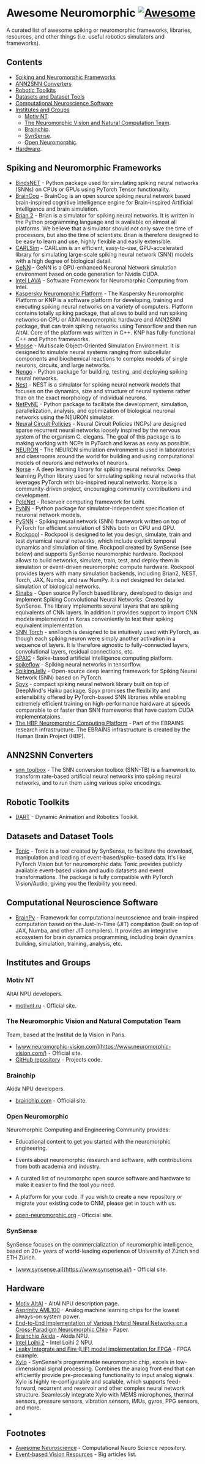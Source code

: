 # Awesome Neuromorphic [![Awesome](https://awesome.re/badge.svg)](https://awesome.re)

A curated list of awesome spiking or neuromorphic frameworks, libraries, resources, and other things (i.e. useful robotics simulators and frameworks).

## Contents

- [Spiking and Neuromorphic Frameworks](#spiking-and-neuromorphic-frameworks)
- [ANN2SNN Converters](#ann2snn-converters)
- [Robotic Toolkits](#robotic-toolkits)
- [Datasets and Dataset Tools](#datasets-and-dataset-tools)
- [Computational Neuroscience Software](#computational-neuroscience-software)
- [Institutes and Groups](#institutes-and-groups)
  - [Motiv NT](#motiv-nt).
  - [The Neuromorphic Vision and Natural Computation Team](#the-neuromorphic-vision-and-natural-computation-team).
  - [Brainchip](#brainchip).
  - [SynSense](#synsense).
  - [Open Neuromorphic](#open-neuromorphic).
- [Hardware](#hardware).


## Spiking and Neuromorphic Frameworks

- [BindsNET](https://github.com/BindsNET/bindsnet) - Python package used for simulating spiking neural networks (SNNs) on CPUs or GPUs using PyTorch Tensor functionality.
- [BrainCog](https://github.com/BrainCog-X/Brain-Cog) - BrainCog is an open source spiking neural network based brain-inspired cognitive intelligence engine for Brain-inspired Artificial Intelligence and brain simulation.
- [Brian 2](https://brian2.readthedocs.io) - Brian is a simulator for spiking neural networks. It is written in the Python programming language and is available on almost all platforms. We believe that a simulator should not only save the time of processors, but also the time of scientists. Brian is therefore designed to be easy to learn and use, highly flexible and easily extensible.
- [CARLSim](https://github.com/UCI-CARL/CARLsim6) - CARLsim is an efficient, easy-to-use, GPU-accelerated library for simulating large-scale spiking neural network (SNN) models with a high degree of biological detail.
- [GeNN](https://github.com/genn-team/genn) - GeNN is a GPU-enhanced Neuronal Network simulation environment based on code generation for Nvidia CUDA.
- [Intel LAVA](https://github.com/lava-nc) - Software Framework for Neuromorphic Computing from Intel.
- [Kaspersky Neuromorphic Platform](https://github.com/KasperskyLab/knp) - The Kaspersky Neuromorphic Platform or KNP is a software platform for developing, training and executing spiking neural networks on a variety of computers. Platform contains totally spiking package, that allows to build and run spiking networks on CPU or AltAI neuromorphic hardware and ANN2SNN package, that can train spiking networks using Tensorflow and then run AltAI. Core of the platform was written in C++. KNP has fully-functional C++ and Python frameworks.
- [Moose](https://moose.ncbs.res.in/) -  Multiscale Object-Oriented Simulation Environment. It is designed to simulate neural systems ranging from subcellular components and biochemical reactions to complex models of single neurons, circuits, and large networks.
- [Nengo](https://www.nengo.ai/) - Python package for building, testing, and deploying spiking neural networks.
- [Nest](https://www.nest-simulator.org/) - NEST is a simulator for spiking neural network models that focuses on the dynamics, size and structure of neural systems rather than on the exact morphology of individual neurons.
- [NetPyNE](http://www.netpyne.org/) - Python package to facilitate the development, simulation, parallelization, analysis, and optimization of biological neuronal networks using the NEURON simulator.
- [Neural Circuit Policies](https://github.com/mlech26l/ncps) - Neural Circuit Policies (NCPs) are designed sparse recurrent neural networks loosely inspired by the nervous system of the organism C. elegans. The goal of this package is to making working with NCPs in PyTorch and keras as easy as possible.
- [NEURON](https://www.neuron.yale.edu/neuron/) - The NEURON simulation environment is used in laboratories and classrooms around the world for building and using computational models of neurons and networks of neurons.
- [Norse](https://norse.github.io/norse/) - A deep learning library for spiking neural networks. Deep learning Python library used for simulating spiking neural networks that leverages PyTorch with bio-inspired neural networks. Norse is a community-driven project, encouraging community contributions and development.
- [PeleNet](https://github.com/sagacitysite/pelenet) - Reservoir computing framework for Loihi.
- [PyNN](https://neuralensemble.org/PyNN/) - Python package for simulator-independent specification of neuronal network models.
- [PySNN](https://github.com/BasBuller/PySNN) - Spiking neural network (SNN) framework written on top of PyTorch for efficient simulation of SNNs both on CPU and GPU.
- [Rockpool](https://rockpool.ai/) - Rockpool is designed to let you design, simulate, train and test dynamical neural networks, which include explicit temporal dynamics and simulation of time. Rockpool created by SynSense (see below) and supports SynSense neuromorphic hardware. Rockpool allows to build networks, simulate, train, test, and deploy them in simulation or event-driven neuromorphic compute hardware. Rockpool provides layers with many simulation backends, including Brian2, NEST, Torch, JAX, Numba, and raw NumPy. It is not designed for detailed simulation of biological networks.
- [Sinabs](https://www.synsense.ai/products/sinabs/) - Open source PyTorch based library, developed to design and implement Spiking Convolutional Neural Networks. Created by SynSense. The library implements several layers that are spiking equivalents of CNN layers. In addition it provides support to import CNN models implemented in Keras conveniently to test their spiking equivalent implementation.
- [SNN Torch](https://snntorch.readthedocs.io/en/latest/index.html) - snnTorch is designed to be intuitively used with PyTorch, as though each spiking neuron were simply another activation in a sequence of layers. It is therefore agnostic to fully-connected layers, convolutional layers, residual connections, etc.
- [SPAIC](https://github.com/ZhejianglabNCRC/SPAIC) - Spike-based artificial intelligence computing platform.
- [spikeflow](https://github.com/colinator/spikeflow) - Spiking neural networks in tensorflow.
- [SpikingJelly](https://github.com/fangwei123456/spikingjelly) - Open-source deep learning framework for Spiking Neural Network (SNN) based on PyTorch.
- [Spyx](https://spyx.readthedocs.io) - compact spiking neural network library built on top of DeepMind's Haiku package. Spyx promises the flexibility and extensibility offered by PyTorch-based SNN libraries while enabling extremely efficient training on high-performance hardware at speeds comparable to or faster than SNN frameworks that have custom CUDA implementataions.
- [The HBP Neuromorphic Computing Platform](https://electronicvisions.github.io/hbp-sp9-guidebook/) - Part of the EBRAINS research infrastructure. The EBRAINS infrastructure is created by the Human Brain Project (HBP).


## ANN2SNN Converters

- [snn_toolbox](https://github.com/NeuromorphicProcessorProject/snn_toolbox) - The SNN conversion toolbox (SNN-TB) is a framework to transform rate-based artificial neural networks into spiking neural networks, and to run them using various spike encodings.


## Robotic Toolkits

- [DART](https://dart.readthedocs.io/en/latest/) - Dynamic Animation and Robotics Toolkit.


## Datasets and Dataset Tools

- [Tonic](https://github.com/BrainCog-X/tonic_braincog) - Tonic is a tool created by SynSense, to facilitate the download, manipulation and loading of event-based/spike-based data. It's like PyTorch Vision but for neuromorphic data. Tonic provides publicly available event-based vision and audio datasets and event transformations. The package is fully compatible with PyTorch Vision/Audio, giving you the flexibility you need.


## Computational Neuroscience Software

- [BrainPy](https://github.com/brainpy/BrainPy) - Framework for computational neuroscience and brain-inspired computation based on the Just-In-Time (JIT) compilation (built on top of JAX, Numba, and other JIT compilers). It provides an integrative ecosystem for brain dynamics programming, including brain dynamics building, simulation, training, analysis, etc.


## Institutes and Groups

### Motiv NT

AltAI NPU developers.

- [motivnt.ru](https://motivnt.ru/) - Official site.


### The Neuromorphic Vision and Natural Computation Team

Team, based at the Institut de la Vision in Paris.

- [www.neuromorphic-vision.com](https://www.neuromorphic-vision.com/) - Official site.
- [GitHub repository](https://github.com/neuromorphic-paris) - Projects code.


### Brainchip

Akida NPU developers.

- [brainchip.com](https://brainchip.com/) - Official site.


### Open Neuromorphic

Neuromorphic Computing and Engineering Community provides:

- Educational content to get you started with the neuromorphic engineering.
- Events about neuromorphic research and software, with contributions from both academia and industry.
- A curated list of neuromorphc open source software and hardware to make it easier to find the tool you need.
- A platform for your code. If you wish to create a new repository or migrate your existing code to ONM, please get in touch with us.

- [open-neuromorphic.org](https://open-neuromorphic.org/) - Oficcial site.
 

### SynSense

SynSense focuses on the commercialization of neuromorphic intelligence, based on 20+ years of world-leading experience of University of Zürich and ETH Zürich.

- [www.synsense.ai](https://www.synsense.ai/) - Official site.


## Hardware

- [Motiv AltAI](https://motivnt.ru/neurochip-altai/) - AltAI NPU description page.
- [Asprinity AML100](https://www.aspinity.com/aml100) - Analog machine learning chips for the lowest always-on system power.
- [End-to-End Implementation of Various Hybrid Neural Networks on a Cross-Paradigm Neuromorphic Chip](https://www.researchgate.net/publication/348962820) - Paper.
- [Brainchip Akida](https://brainchip.com/akida-neural-processor-soc/) - Akida NPU.
- [Intel Loihi 2](https://www.intel.com/content/www/us/en/research/neuromorphic-computing-loihi-2-technology-brief.html) - Intel Loihi 2 NPU.
- [Leaky Integrate and Fire (LIF) model implementation for FPGA](https://github.com/metr0jw/Spiking-Neural-Network-on-FPGA) - FPGA example.
- [Xylo](https://www.synsense.ai/products/xylo/) - SynSense's programmable neuromorphic chip, excels in low-dimensional signal processing. Combines the analog front end that can efficiently provide pre-processing functionality to input analog signals. Xylo is highly re-configurable and scalable, which supports feed-forward, recurrent and reservoir and other complex neural network structure. Seamlessly integrate Xylo with MEMS microphones, thermal sensors, pressure sensors, vibration sensors, IMUs, gyros, PPG sensors, and more.
- 


## Footnotes

- [Awesome Neuroscience](https://github.com/realamirhe/awesome-computational-neuro-science) - Computational Neuro Science repository.
- [Event-based Vision Resources](https://github.com/uzh-rpg/event-based_vision_resources#neuromorphic-systems) - Big articles list.
